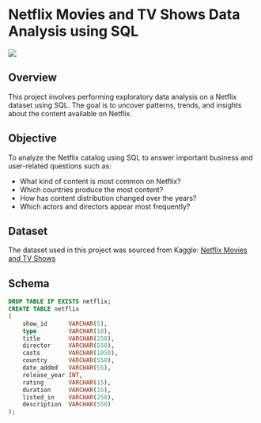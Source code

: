 # Netflix Movies and TV Shows Data Analysis using SQL

![](https://github.com/najirh/netflix_sql_project/blob/main/logo.png)

## Overview

This project involves performing exploratory data analysis on a Netflix dataset using SQL. The goal is to uncover patterns, trends, and insights about the content available on Netflix.

## Objective

To analyze the Netflix catalog using SQL to answer important business and user-related questions such as:

- What kind of content is most common on Netflix?
- Which countries produce the most content?
- How has content distribution changed over the years?
- Which actors and directors appear most frequently?




## Dataset

The dataset used in this project was sourced from Kaggle:
[Netflix Movies and TV Shows](https://www.kaggle.com/datasets/shivamb/netflix-shows?resource=download)

## Schema

```sql
DROP TABLE IF EXISTS netflix;
CREATE TABLE netflix
(
    show_id      VARCHAR(5),
    type         VARCHAR(10),
    title        VARCHAR(250),
    director     VARCHAR(550),
    casts        VARCHAR(1050),
    country      VARCHAR(550),
    date_added   VARCHAR(55),
    release_year INT,
    rating       VARCHAR(15),
    duration     VARCHAR(15),
    listed_in    VARCHAR(250),
    description  VARCHAR(550)
);
```
